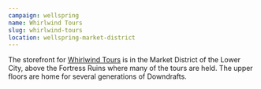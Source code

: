 ```yaml
---
campaign: wellspring
name: Whirlwind Tours
slug: whirlwind-tours
location: wellspring-market-district
---
```


The storefront for [Whirlwind Tours]({{site.baseurl}}/campaigns/wellspring/organizations/whirlwind-tours) is in the Market District of the Lower City, above the Fortress Ruins where many of the tours are held. The upper floors are home for several generations of Downdrafts.
